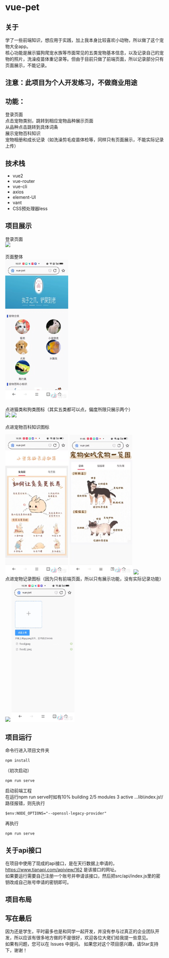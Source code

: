 # vue-pet

## 关于
学了一些前端知识，想应用于实践，加上我本身比较喜欢小动物，所以做了这个宠物大全app。  
核心功能是展示猫狗爬宠水族等市面常见的五类宠物基本信息，以及记录自己的宠物的照片，洗澡疫苗体重记录等。但由于目前只做了前端页面，所以记录部分只有页面展示，不能记录。

## 注意：此项目为个人开发练习，不做商业用途

## 功能：
登录页面  
点击宠物类别，跳转到相应宠物品种展示页面  
从品种点击跳转到具体词条  
展示宠物百科知识  
宠物相册和成长记录（如洗澡剪毛疫苗体检等，同样只有页面展示，不能实际记录上传）  

## 技术栈
* vue2  
* vue-router  
* vue-cli  
* axios  
* element-UI  
* vant
* CSS预处理器less  

## 项目展示  
登录页面   
<img src="https://github.com/hyzDUT/vue-pet/blob/master/result/login.gif" width="200px"><br/>    
页面整体  
<img src="https://github.com/hyzDUT/vue-pet/blob/master/result/page.gif" width="200px"><br/>    
点进猫类和狗类图标（其实五类都可以点，偏度所限只展示两个）  
<img src="https://github.com/hyzDUT/vue-pet/blob/master/result/cat.gif" width="200px">
<img src="https://github.com/hyzDUT/vue-pet/blob/master/result/dog.gif" width="200px"><br/>   
点进宠物百科知识图标      

<img src="https://github.com/hyzDUT/vue-pet/blob/master/result/lpet.gif" width="200px">
<img src="https://github.com/hyzDUT/vue-pet/blob/master/result/food.gif" width="200px">
<img src="https://github.com/hyzDUT/vue-pet/blob/master/result/climb.gif" width="200px"><br/>    
点进宠物记录图标（因为只有前端页面，所以只有展示功能，没有实际记录功能）    
<img src="https://github.com/hyzDUT/vue-pet/blob/master/result/note.gif" width="200px">
<img src="https://github.com/hyzDUT/vue-pet/blob/master/result/photo.gif" width="200px"><br/>

## 项目运行
命令行进入项目文件夹  
```
npm install
```
（初次启动）  
```
npm run serve
```
启动前端工程  
在运行npm run serve时如有10% building 2/5 modules 3 active ...lib\index.js!/路径报错，则先执行
```
$env:NODE_OPTIONS="--openssl-legacy-provider"
```
再执行
```
npm run serve
```
## 关于api接口
在项目中使用了现成的api接口，是在天行数据上申请的，https://www.tianapi.com/apiview/162 是该接口的网址。  
如果要运行需要自己注册一个账号并申请该接口，然后把src/api/index.js里的密钥改成自己账号申请的密钥即可。

## 项目布局

## 写在最后
因为还是学生，平时最多也是和同学一起开发，并没有参与过真正的企业团队开发，所以应该有很多地方做的不是很好，欢迎各位大佬们给我提一些意见。  
如果有问题，您可以在 Issues 中提问。 如果您对这个项目感兴趣，请Star支持下，谢谢！
